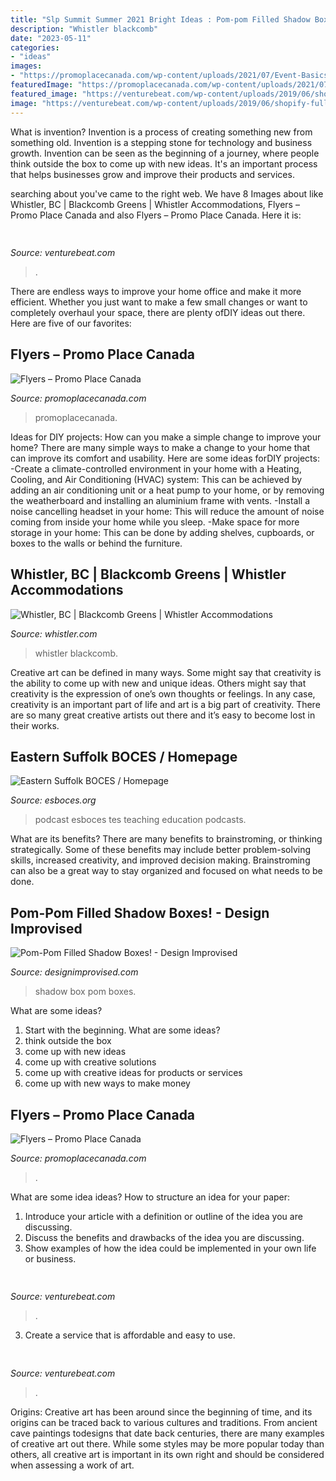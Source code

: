 ```yaml
---
title: "Slp Summit Summer 2021 Bright Ideas : Pom-pom Filled Shadow Boxes!"
description: "Whistler blackcomb"
date: "2023-05-11"
categories:
- "ideas"
images:
- "https://promoplacecanada.com/wp-content/uploads/2021/07/Event-Basics-1583x2048.jpg"
featuredImage: "https://promoplacecanada.com/wp-content/uploads/2021/07/Appreciate-Them-1000x1294.jpg"
featured_image: "https://venturebeat.com/wp-content/uploads/2019/06/shopify-fullfilment-network.png"
image: "https://venturebeat.com/wp-content/uploads/2019/06/shopify-fullfilment-network.png"
---
```



What is invention?
Invention is a process of creating something new from something old. Invention is a stepping stone for technology and business growth. Invention can be seen as the beginning of a journey, where people think outside the box to come up with new ideas. It's an important process that helps businesses grow and improve their products and services.

	

		
searching about  you've came to the right web. We have 8 Images about  like Whistler, BC | Blackcomb Greens | Whistler Accommodations, Flyers – Promo Place Canada and also Flyers – Promo Place Canada. Here it is:
		
    
## 

<img loading=lazy src="https://venturebeat.com/wp-content/uploads/2019/05/74266d24fd9585a279168998fe610f2c.png" onerror="this.onerror=null;this.src='https://tse2.mm.bing.net/th?id=OIP.Hz96xvMvwJ2lxUw8diuNLgAAAA&amp;pid=15.1';" alt="">

_Source: venturebeat.com_

>. 

	

There are endless ways to improve your home office and make it more efficient. Whether you just want to make a few small changes or want to completely overhaul your space, there are plenty ofDIY ideas out there. Here are five of our favorites: 

    
## Flyers – Promo Place Canada

<img loading=lazy src="https://promoplacecanada.com/wp-content/uploads/2021/07/Event-Basics-1583x2048.jpg" onerror="this.onerror=null;this.src='https://tse3.mm.bing.net/th?id=OIP.kBRMrmcb3CvL_j2L6RoxgwHaJl&amp;pid=15.1';" alt="Flyers – Promo Place Canada">

_Source: promoplacecanada.com_

>promoplacecanada. 

	

Ideas for DIY projects: How can you make a simple change to improve your home?
There are many simple ways to make a change to your home that can improve its comfort and usability. Here are some ideas forDIY projects: 
-Create a climate-controlled environment in your home with a Heating, Cooling, and Air Conditioning (HVAC) system: This can be achieved by adding an air conditioning unit or a heat pump to your home, or by removing the weatherboard and installing an aluminium frame with vents. 
-Install a noise cancelling headset in your home: This will reduce the amount of noise coming from inside your home while you sleep. 
-Make space for more storage in your home: This can be done by adding shelves, cupboards, or boxes to the walls or behind the furniture.

    
## Whistler, BC | Blackcomb Greens | Whistler Accommodations

<img loading=lazy src="https://res.cloudinary.com/whistler/image/upload/w_auto,c_scale,f_auto,dpr_auto,q_auto/v1/s3/images/suppliers/winter2020/1307344/4.jpg" onerror="this.onerror=null;this.src='https://tse1.mm.bing.net/th?id=OIP.miTmLUwBgc0cmG7gAS3uPQHaEK&amp;pid=15.1';" alt="Whistler, BC | Blackcomb Greens | Whistler Accommodations">

_Source: whistler.com_

>whistler blackcomb. 

	

Creative art can be defined in many ways. Some might say that creativity is the ability to come up with new and unique ideas. Others might say that creativity is the expression of one’s own thoughts or feelings. In any case, creativity is an important part of life and art is a big part of creativity. There are so many great creative artists out there and it’s easy to become lost in their works.

    
## Eastern Suffolk BOCES / Homepage

<img loading=lazy src="https://www.esboces.org/cms/lib/NY01914091/Centricity/Domain/4/Picture1.png" onerror="this.onerror=null;this.src='https://tse4.mm.bing.net/th?id=OIP.2sIp5c8KvFAFgxJDhaKEWQAAAA&amp;pid=15.1';" alt="Eastern Suffolk BOCES / Homepage">

_Source: esboces.org_

>podcast esboces tes teaching education podcasts. 

	

What are its benefits?
There are many benefits to brainstroming, or thinking strategically. Some of these benefits may include better problem-solving skills, increased creativity, and improved decision making. Brainstroming can also be a great way to stay organized and focused on what needs to be done.

    
## Pom-Pom Filled Shadow Boxes! - Design Improvised

<img loading=lazy src="https://designimprovised.com/wp-content/uploads/2014/05/Shadow-Box-Ideas-11.jpg" onerror="this.onerror=null;this.src='https://tse1.mm.bing.net/th?id=OIP.G-OZPS-AOTjtoy18jF2EjAHaKW&amp;pid=15.1';" alt="Pom-Pom Filled Shadow Boxes! - Design Improvised">

_Source: designimprovised.com_

>shadow box pom boxes. 

	

What are some ideas?
1. Start with the beginning. What are some ideas? 
2. think outside the box 
3. come up with new ideas 
4. come up with creative solutions 
5. come up with creative ideas for products or services 
6. come up with new ways to make money 

    
## Flyers – Promo Place Canada

<img loading=lazy src="https://promoplacecanada.com/wp-content/uploads/2021/07/Appreciate-Them-1000x1294.jpg" onerror="this.onerror=null;this.src='https://tse3.mm.bing.net/th?id=OIP.Gc-QUoYdll4EL73isPEPyAHaJl&amp;pid=15.1';" alt="Flyers – Promo Place Canada">

_Source: promoplacecanada.com_

>. 

	

What are some idea ideas?
How to structure an idea for your paper:
1) Introduce your article with a definition or outline of the idea you are discussing.
2) Discuss the benefits and drawbacks of the idea you are discussing.
3) Show examples of how the idea could be implemented in your own life or business.

    
## 

<img loading=lazy src="https://venturebeat.com/wp-content/uploads/2019/05/36a698b4bba9efce118683d4a9fbc361.jpg" onerror="this.onerror=null;this.src='https://tse2.mm.bing.net/th?id=OIP._2Fe0PeHuhWJ4aGrVuih_AHaF2&amp;pid=15.1';" alt="">

_Source: venturebeat.com_

>. 

	

3. Create a service that is affordable and easy to use.

    
## 

<img loading=lazy src="https://venturebeat.com/wp-content/uploads/2019/06/shopify-fullfilment-network.png" onerror="this.onerror=null;this.src='https://tse2.mm.bing.net/th?id=OIP.fmKUGeCjVcXOPqKzqQ_hWQHaDM&amp;pid=15.1';" alt="">

_Source: venturebeat.com_

>. 

	

Origins:
Creative art has been around since the beginning of time, and its origins can be traced back to various cultures and traditions. From ancient cave paintings todesigns that date back centuries, there are many examples of creative art out there. While some styles may be more popular today than others, all creative art is important in its own right and should be considered when assessing a work of art.

